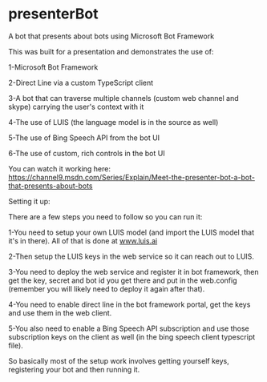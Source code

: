 # presenterBot
A bot that presents about bots using Microsoft Bot Framework

This was built for a presentation and demonstrates the use of:

1-Microsoft Bot Framework

2-Direct Line via a custom TypeScript client

3-A bot that can traverse multiple channels (custom web channel and skype) carrying the user's context with it

4-The use of LUIS (the language model is in the source as well)

5-The use of Bing Speech API from the bot UI

6-The use of custom, rich controls in the bot UI

You can watch it working here: https://channel9.msdn.com/Series/Explain/Meet-the-presenter-bot-a-bot-that-presents-about-bots

Setting it up:

There are a few steps you need to follow so you can run it:

1-You need to setup your own LUIS model (and import the LUIS model that it's in there). All of that is done at www.luis.ai

2-Then setup the LUIS keys in the web service so it can reach out to LUIS. 

3-You need to deploy the web service and register it in bot framework, then get the key, secret and bot id you get there and put in the web.config (remember you will likely need to deploy it again after that). 

4-You need to enable direct line in the bot framework portal, get the keys and use them in the web client. 

5-You also need to enable a Bing Speech API subscription and use those subscription keys on the client as well (in the bing speech client typescript file). 

So basically most of the setup work involves getting yourself keys, registering your bot and then running it.
